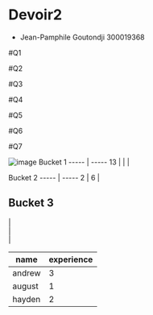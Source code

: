 # Devoir2
- Jean-Pamphile Goutondji 300019368

#Q1


#Q2


#Q3


#Q4


#Q5


#Q6


#Q7

![image](https://user-images.githubusercontent.com/43187263/115806277-778b7100-a3b4-11eb-8e19-885182cc8df3.png)
Bucket 1
----- | -----
  13  |
      |
      |


Bucket 2
----- | -----
  2   |
  6   |
      

Bucket 3
----- 
  |    
  |    
  |   

name   | experience
------------ | -------------
andrew | 3
august | 1
hayden | 2
